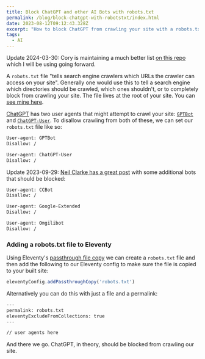 ```yaml
---
title: Block ChatGPT and other AI Bots with robots.txt
permalink: /blog/block-chatgpt-with-robotstxt/index.html
date: 2023-08-12T09:12:43.328Z
excerpt: "How to block ChatGPT from crawling your site with a robots.txt file"
tags:
  - AI
---
```


Update 2024-03-30: Cory is maintaining a much better list [on this repo](https://github.com/ai-robots-txt/ai.robots.txt/) which I will be using going forward.

A `robots.txt` file "tells search engine crawlers which URLs the crawler can access on your site". Generally one would use this to tell a search engine which directories should be crawled, which ones shouldn't, or to completely block from crawling your site. The file lives at the root of your site. You can [see mine here](https://rknight.me/robots.txt). 

[ChatGPT](https://chat.openai.com) has two user agents that might attempt to crawl your site: [`GPTBot`](https://platform.openai.com/docs/gptbot) and [`ChatGPT-User`](https://platform.openai.com/docs/plugins/bot/chatgpt-user). To disallow crawling from both of these, we can set our `robots.txt` file like so:

```txt
User-agent: GPTBot
Disallow: /

User-agent: ChatGPT-User
Disallow: /
```

Update 2023-09-29: [Neil Clarke has a great post](https://neil-clarke.com/block-the-bots-that-feed-ai-models-by-scraping-your-website/) with some additional bots that should be blocked:

```txt
User-agent: CCBot
Disallow: /

User-agent: Google-Extended
Disallow: /

User-agent: Omgilibot
Disallow: /
```


### Adding a robots.txt file to Eleventy

Using Eleventy's [passthrough file copy](https://www.11ty.dev/docs/copy/) we can create a `robots.txt` file and then add the following to our Eleventy config to make sure the file is copied to your built site:

```js
eleventyConfig.addPassthroughCopy('robots.txt')
```

Alternatively you can do this with just a file and a permalink:

```txt
---
permalink: robots.txt
eleventyExcludeFromCollections: true
---

// user agents here
```

And there we go. ChatGPT, in theory, should be blocked from crawling our site.